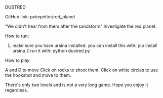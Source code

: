 DUSTRED

GitHub link: pokepetter/red_planet


"We didn't hear from them after the sandstorm"
Investigate the red planet.

How to run:

1) make sure you have ursina installed. you can install this with: pip install ursina
2 run it with: python dustred.py


How to play:

A and D to move
Click on rocks to shoot them.
Click on white circles to use the hookshot and move to them.


There's only two levels and is not a very long game. Hope you enjoy it regardless.
